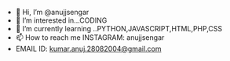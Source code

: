 - 👋 Hi, I’m @anujjsengar
- 👀 I’m interested in...CODING
- 🌱 I’m currently learning ..PYTHON,JAVASCRIPT,HTML,PHP,CSS
- 📫 How to reach me INSTAGRAM: anujjsengar
- EMAIL ID: kumar.anuj.28082004@gmail.com

<!---
anujjsengar/anujjsengar is a ✨ special ✨ repository because its `README.md` (this file) appears on your GitHub profile.
You can click the Preview link to take a look at your changes.
--->
